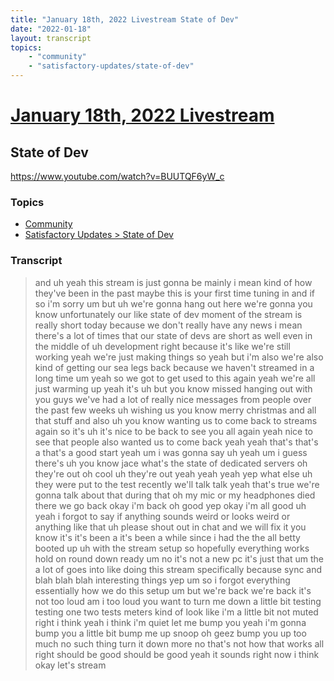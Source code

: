 ```yaml
---
title: "January 18th, 2022 Livestream State of Dev"
date: "2022-01-18"
layout: transcript
topics:
    - "community"
    - "satisfactory-updates/state-of-dev"
---
```

# [January 18th, 2022 Livestream](../2022-01-18.md)
## State of Dev
https://www.youtube.com/watch?v=BUUTQF6yW_c

### Topics
* [Community](../topics/community.md)
* [Satisfactory Updates > State of Dev](../topics/satisfactory-updates/state-of-dev.md)

### Transcript

> and uh yeah this stream is just gonna be mainly i mean kind of how they've been in the past maybe this is your first time tuning in and if so i'm sorry um but uh we're gonna hang out here we're gonna you know unfortunately our like state of dev moment of the stream is really short today because we don't really have any news i mean there's a lot of times that our state of devs are short as well even in the middle of uh development right because it's like we're still working yeah we're just making things so yeah but i'm also we're also kind of getting our sea legs back because we haven't streamed in a long time um yeah so we got to get used to this again yeah we're all just warming up yeah it's uh but you know missed hanging out with you guys we've had a lot of really nice messages from people over the past few weeks uh wishing us you know merry christmas and all that stuff and also uh you know wanting us to come back to streams again so it's uh it's nice to be back to see you all again yeah nice to see that people also wanted us to come back yeah yeah that's that's a that's a good start yeah um i was gonna say uh yeah um i guess there's uh you know jace what's the state of dedicated servers oh they're out oh cool uh they're out yeah yeah yeah yep what else uh they were put to the test recently we'll talk talk yeah that's true we're gonna talk about that during that oh my mic or my headphones died there we go back okay i'm back oh good yep okay i'm all good uh yeah i forgot to say if anything sounds weird or looks weird or anything like that uh please shout out in chat and we will fix it you know it's it's been a it's been a while since i had the the all betty booted up uh with the stream setup so hopefully everything works hold on round down ready um no it's not a new pc it's just that um the a lot of goes into like doing this stream specifically because sync and blah blah blah interesting things yep um so i forgot everything essentially how we do this setup um but we're back we're back it's not too loud am i too loud you want to turn me down a little bit testing testing one two tests meters kind of look like i'm a little bit not muted right i think yeah i think i'm quiet let me bump you yeah i'm gonna bump you a little bit bump me up snoop oh geez bump you up too much no such thing turn it down more no that's not how that works all right should be good should be good yeah it sounds right now i think okay let's stream
